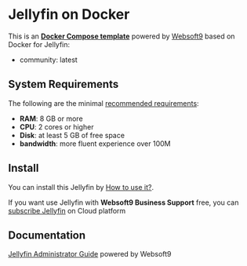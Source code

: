 # Jellyfin on Docker  

This is an **[Docker Compose template](https://github.com/Websoft9/docker-library)** powered by [Websoft9](https://www.websoft9.com) based on Docker for Jellyfin:


 - community:  latest


## System Requirements

The following are the minimal [recommended requirements](https://jellyfin.org/docs/general/administration/hardware-selection):

* **RAM**: 8 GB or more
* **CPU**: 2 cores or higher
* **Disk**: at least 5 GB of free space
* **bandwidth**: more fluent experience over 100M  

## Install

You can install this Jellyfin by [How to use it?](https://github.com/Websoft9/docker-library#how-to-use-it).   

If you want use Jellyfin with **Websoft9 Business Support** free, you can [subscribe Jellyfin](https://www.websoft9.com/apps) on Cloud platform

## Documentation

[Jellyfin Administrator Guide](https://support.websoft9.com/docs/jellyfin) powered by Websoft9